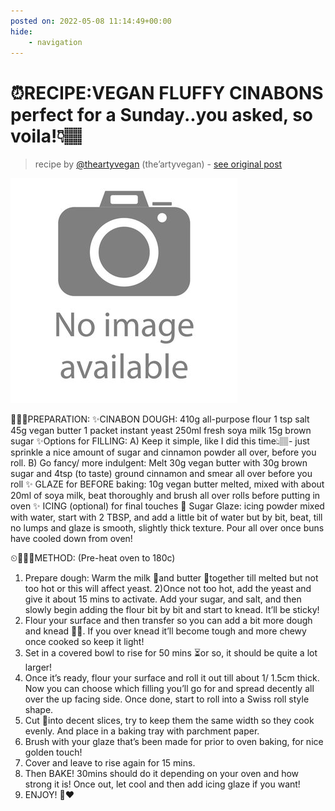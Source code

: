 ```yaml
---
posted on: 2022-05-08 11:14:49+00:00
hide:
    - navigation
---
```


# ⏰RECIPE:VEGAN FLUFFY CINABONS perfect for a Sunday..you asked, so voila!👇🏽 

> recipe by [@theartyvegan](https://www.instagram.com/theartyvegan/) 
(the’artyvegan) - [see original post](https://instagram.com/p/CdS4XzOID62)

![](../img/noimage.jpg)


👩🏽‍🍳PREPARATION:
✨CINABON DOUGH:
410g all-purpose flour
1 tsp salt
45g vegan butter
1 packet instant yeast
250ml fresh soya milk
15g brown sugar
✨Options for FILLING:
A) Keep it simple, like I did this time👆🏽- just sprinkle a nice amount of sugar and cinnamon powder all over, before you roll. 
B) Go fancy/ more indulgent: 
Melt 30g vegan butter with 30g brown sugar and 4tsp (to taste) ground cinnamon and smear all over before you roll
✨ GLAZE for BEFORE baking:
10g vegan butter melted, mixed with about 20ml of soya milk, beat thoroughly and brush all over rolls before putting in oven
✨ ICING (optional) for final touches 🤤
Sugar Glaze: icing powder mixed with water, start with 2 TBSP, and add a little bit of water but by bit,  beat, till no lumps and glaze is smooth, slightly thick texture. Pour all over once buns have cooled down from oven! 

⏲👩🏽‍🍳METHOD: 
(Pre-heat oven to 180c)
1) Prepare dough:
 Warm the milk 🥛and butter 🧈together till melted but not too hot or this will affect yeast. 2)Once not too hot, add the yeast and give it about 15 mins to activate. Add your sugar, and salt, and then slowly begin adding the flour bit by bit and start to knead. It’ll be sticky! 
3) Flour your surface and then transfer so you can add a bit more dough and knead 👊🏽. If you over knead it’ll become tough and more chewy once cooked so keep it light! 
4) Set in a covered bowl to rise for 50 mins ⏳or so, it should be quite a lot larger! 
5) Once it’s ready, flour your surface and roll it out till about 1/ 1.5cm thick. Now you can choose which filling you’ll go for and spread decently all over the up facing side. Once done, start to roll into a Swiss roll style shape. 
6) Cut 🔪into decent slices, try to keep them the same width so they cook evenly. And place in a baking tray with parchment paper. 
7) Brush with your glaze that’s been made for prior to oven baking, for nice golden touch!
8) Cover and leave to rise again for 15 mins. 
9) Then BAKE! 30mins should do it depending on your oven and how strong it is! Once out, let cool and then add icing glaze if you want! 
10) ENJOY! 🤤♥️ 